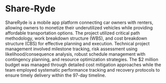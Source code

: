 # Share-Ryde
ShareRyde is a mobile app platform connecting car owners with renters, allowing owners to monetize their underutilized vehicles while providing affordable transportation options. The project utilized critical path methodology, work breakdown structure (WBS), and cost breakdown structure (CBS) for effective planning and execution. Technical project management involved milestone tracking, risk assessment using likelihood/consequence analysis, robust schedule management with contingency planning, and resource optimization strategies. The $2 million budget was managed through detailed cost mitigation approaches while the team employed systematic performance tracking and recovery protocols to ensure timely delivery within the 97-day timeline.
